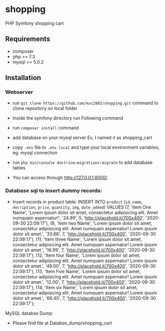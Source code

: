 # shopping
PHP Symfony shopping cart 


## Requirements

- composer
- php >= 7.3
- mysql >= 5.0.2

## Installation
### Webserver


- run `git clone https://github.com/kvc2983/shopping.git` command to clone repository on local folder
- Inside the symfony directory run Following command
- run `composer install` command
- add database on your mysql server Ex. I named it as shopping_cart
- copy `.env` file to `.env.local` and type your local environment variables, eg. mysql connection
- run `php bin/console doctrine:migrations:migrate` to add database tables

- You can access through  http://127.0.0.1:8000/

### Database sql to insert dummy records:
- Insert records in product table:
INSERT INTO `product` (`id`, `name`, `decription`, `price`, `quantity`, `img`, `date_added`) VALUES
(7, 'Item One Name', 'Lorem ipsum dolor sit amet, consectetur adipisicing elit. Amet numquam aspernatur!', '24.99', 5, 'http://placehold.it/700x400', '2020-09-30 22:09:17'),
(8, 'Item two Name', 'Lorem ipsum dolor sit amet, consectetur adipisicing elit. Amet numquam aspernatur! Lorem ipsum dolor sit amet.', '33.88', 7, 'http://placehold.it/700x400', '2020-09-30 22:09:17'),
(11, 'Item three Name', 'Lorem ipsum dolor sit amet, consectetur adipisicing elit. Amet numquam aspernatur! Lorem ipsum dolor sit amet.', '16.99', 7, 'http://placehold.it/700x400', '2020-09-30 22:09:17'),
(12, 'Item four Name', 'Lorem ipsum dolor sit amet, consectetur adipisicing elit. Amet numquam aspernatur! Lorem ipsum dolor sit amet.', '49.00', 7, 'http://placehold.it/700x400', '2020-09-30 22:09:17'),
(13, 'Item Five Name', 'Lorem ipsum dolor sit amet, consectetur adipisicing elit. Amet numquam aspernatur! Lorem ipsum dolor sit amet.', '12.00', 7, 'http://placehold.it/700x400', '2020-09-30 22:09:17'),
(14, 'Item six Name', 'Lorem ipsum dolor sit amet, consectetur adipisicing elit. Amet numquam aspernatur! Lorem ipsum dolor sit amet.', '66.45', 7, 'http://placehold.it/700x400', '2020-09-30 22:09:17');

<!-- Home Page Screen:
![](./Screenshot/home.png)

Shop page Screen:
![](./Screenshot/shop.png) -->

MySQL databse Dump:
- Please find file at Databse_dump/shopping_cart
